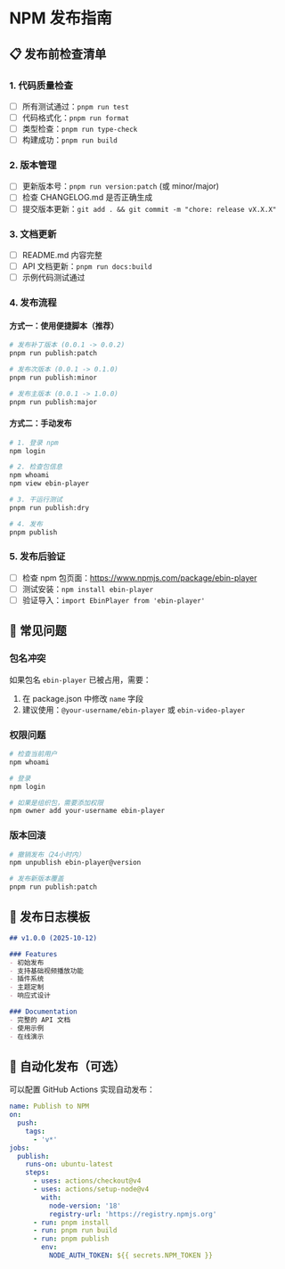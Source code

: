 # NPM 发布指南

## 📋 发布前检查清单

### 1. 代码质量检查
- [ ] 所有测试通过：`pnpm run test`
- [ ] 代码格式化：`pnpm run format`
- [ ] 类型检查：`pnpm run type-check`
- [ ] 构建成功：`pnpm run build`

### 2. 版本管理
- [ ] 更新版本号：`pnpm run version:patch` (或 minor/major)
- [ ] 检查 CHANGELOG.md 是否正确生成
- [ ] 提交版本更新：`git add . && git commit -m "chore: release vX.X.X"`

### 3. 文档更新
- [ ] README.md 内容完整
- [ ] API 文档更新：`pnpm run docs:build`
- [ ] 示例代码测试通过

### 4. 发布流程

#### 方式一：使用便捷脚本（推荐）
```bash
# 发布补丁版本 (0.0.1 -> 0.0.2)
pnpm run publish:patch

# 发布次版本 (0.0.1 -> 0.1.0)
pnpm run publish:minor

# 发布主版本 (0.0.1 -> 1.0.0)
pnpm run publish:major
```

#### 方式二：手动发布
```bash
# 1. 登录 npm
npm login

# 2. 检查包信息
npm whoami
npm view ebin-player

# 3. 干运行测试
pnpm run publish:dry

# 4. 发布
pnpm publish
```

### 5. 发布后验证
- [ ] 检查 npm 包页面：https://www.npmjs.com/package/ebin-player
- [ ] 测试安装：`npm install ebin-player`
- [ ] 验证导入：`import EbinPlayer from 'ebin-player'`

## 🔧 常见问题

### 包名冲突
如果包名 `ebin-player` 已被占用，需要：
1. 在 package.json 中修改 `name` 字段
2. 建议使用：`@your-username/ebin-player` 或 `ebin-video-player`

### 权限问题
```bash
# 检查当前用户
npm whoami

# 登录
npm login

# 如果是组织包，需要添加权限
npm owner add your-username ebin-player
```

### 版本回滚
```bash
# 撤销发布（24小时内）
npm unpublish ebin-player@version

# 发布新版本覆盖
pnpm run publish:patch
```

## 📝 发布日志模板

```markdown
## v1.0.0 (2025-10-12)

### Features
- 初始发布
- 支持基础视频播放功能
- 插件系统
- 主题定制
- 响应式设计

### Documentation
- 完整的 API 文档
- 使用示例
- 在线演示
```

## 🚀 自动化发布（可选）

可以配置 GitHub Actions 实现自动发布：

```yaml
name: Publish to NPM
on:
  push:
    tags:
      - 'v*'
jobs:
  publish:
    runs-on: ubuntu-latest
    steps:
      - uses: actions/checkout@v4
      - uses: actions/setup-node@v4
        with:
          node-version: '18'
          registry-url: 'https://registry.npmjs.org'
      - run: pnpm install
      - run: pnpm run build
      - run: pnpm publish
        env:
          NODE_AUTH_TOKEN: ${{ secrets.NPM_TOKEN }}
```
